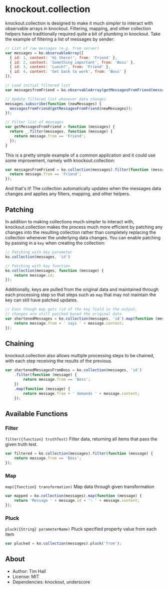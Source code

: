 knockout.collection
===================

knockout.collection is designed to make it much simpler to interact with observable arrays in knockout. 
Filtering, mapping, and other collection helpers have traditionally required quite a bit of plumbing in knockout.
Take the example of filtering a list of messages by sender:

```javascript
// List of raw messages (e.g. from server)
var messages = ko.observableArray([
  { id: 1, content: 'Hi there!', from: 'Friend' },
  { id: 2, content: 'Something important', from: 'Boss' },
  { id: 3, content: 'Lunch?', from: 'Friend' },
  { id: 4, content: 'Get back to work', from: 'Boss' }
]);

// Load initial filtered list
var messagesfromFriend = ko.observableArray(getMessagesFromFriend(messages());

// Update filtered list whenever data changes
messages.subscribe(function (newMessages) {
  messagesfromFriend(getMessagesFromFriend(newMessages));
});

// Filter list of messages
var getMessagesFromFriend = function (messages) {
  return _.filter(messages, function (message) {
    return message.from == 'Friend';
  });
}
```

This is a pretty simple example of a common application and it could use some improvement, 
namely with knockout.collection:

```javascript
var messagesFromFriend = ko.collection(messages).filter(function (message) {
  return message.from == 'Friend';
});
```

And that's it! The collection automatically updates when the messages data changes and applies any filters, mapping, and other helpers.

## Patching

In addition to making collections much simpler to interact with, knockout.collection makes the process much more efficient by patching any changes into the resulting collection rather than completely replacing the collection whenever the underlying data changes. You can enable patching by passing in a `key` when creating the collection:

```javascript
// Patching with key parameter
ko.collection(messages, 'id')

// Patching with key function
ko.collection(messages, function (message) {
	return message.id;
});
```

Additionally, keys are pulled from the original data and maintained through each processing step so that steps such as `map` that may not maintain the key can still have patched updates.

```javascript
// Even though map gets rid of the key field in the output, 
// changes are still patched based the original data
var shortenedMessages = ko.collection(messages, 'id').map(function (message) {
	return message.from + ' says ' + message.content;
});
```

## Chaining

knockout.collection also allows multiple processing steps to be chained, with each step receiving the results of the previous.

```javascript
var shortenedMessagesFromBoss = ko.collection(messages, 'id')
	.filter(function (message) {
		return message.from == 'Boss';
	})
	.map(function (message) {
		return message.from + ' demands ' + message.content;
	});
```

## Available Functions

### Filter

`filter({function} truthTest)` 
Filter data, returning all items that pass the given truth test.

```javascript
var filtered = ko.collection(messages).filter(function (message) {
	return message.from == 'Boss';
});
```

### Map

`map({function} transformation)` 
Map data through given transformation

```javascript
var mapped = ko.collection(messages).map(function (message) {
	return 'Message ' + message.id + ': ' + message.content;
});
```

### Pluck

`pluck({String} parameterName)` 
Pluck specified property value from each item

```javascript
var plucked = ko.collection(messages).pluck('from');
```

## About

- Author: Tim Hall
- License: MIT
- Dependencies: knockout, underscore
